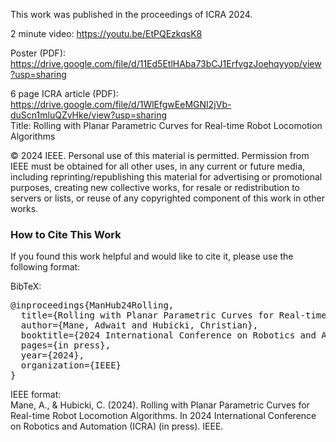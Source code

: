 This work was published in the proceedings of ICRA 2024.

2 minute video: https://youtu.be/EtPQEzkqsK8 

Poster (PDF):
https://drive.google.com/file/d/11Ed5EtlHAba73bCJ1ErfvgzJoehqyyop/view?usp=sharing 

6 page ICRA article (PDF): 
https://drive.google.com/file/d/1WlEfgwEeMGNI2jVb-duScn1mluQZvHke/view?usp=sharing  
Title: Rolling with Planar Parametric Curves for Real-time Robot Locomotion Algorithms

© 2024 IEEE. Personal use of this material is permitted. Permission from IEEE must be obtained for all other uses, in any current or future media, including reprinting/republishing this material for advertising or promotional purposes, creating new collective works, for resale or redistribution to servers or lists, or reuse of any copyrighted component of this work in other works.

### How to Cite This Work  
If you found this work helpful and would like to cite it, please use the following format:

BibTeX:  
<pre>
@inproceedings{ManHub24Rolling,
  title={Rolling with Planar Parametric Curves for Real-time Robot Locomotion Algorithms},
  author={Mane, Adwait and Hubicki, Christian},
  booktitle={2024 International Conference on Robotics and Automation (ICRA)},
  pages={in press},
  year={2024},
  organization={IEEE}
}
</pre>

IEEE format:  
Mane, A., & Hubicki, C. (2024). Rolling with Planar Parametric Curves for Real-time Robot Locomotion Algorithms. In 2024 International Conference on Robotics and Automation (ICRA) (in press). IEEE.
